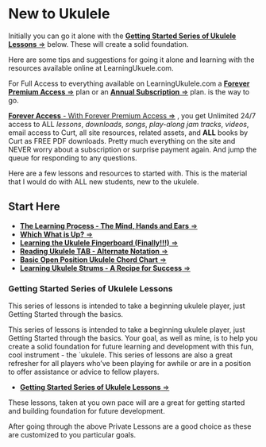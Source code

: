 # New to Ukulele
Initially you can go it alone with the  [**Getting Started Series of 
Ukulele Lessons** ⇒](https://www.learningukulele.com/series/weekly) below. These will create a solid foundation.  

Here are some tips and suggestions for going it alone and learning with the resources available online at LearningUkuele.com. 

For Full Access to everything available on LearningUkulele.com a  [**Forever Premium Access** ⇒](https://learningukulele.com/members/forever)  plan or an  [**Annual Subscription** ⇒](https://learningukulele.com/members/plans?gold)  plan. is the way to go.  

[**Forever Access** - With Forever Premium Access ⇒](https://learningukulele.com/members/forever) , you get Unlimited 24/7 access to ALL *lessons*, *downloads*, *songs*, *play-along jam tracks*, *videos*, email access to Curt, all site resources, related assets, and **ALL** books by Curt as FREE PDF downloads. Pretty much everything on the site and NEVER worry about a subscription or surprise payment again. And jump the queue for responding to any questions.  

Here are a few lessons and resources to started with. This is the material that I would do with ALL new students, new to the ukulele.  

## Start Here

*  [**The Learning Process - The Mind, Hands and Ears** ⇒](https://www.learningukulele.com/lessons/code/UL450) 
*  [**Which What is Up?** ⇒](https://www.learningukulele.com/lessons/code/UL32) 
*  [**Learning the Ukulele Fingerboard (Finally!!!)** ⇒](https://www.learningukulele.com/lessons/code/UL07-Cf-0-5-7) 
*  [**Reading Ukulele TAB - Alternate Notation** ⇒](https://www.learningukulele.com/lessons/code/UL22) 
*  [**Basic Open Position Ukulele Chord Chart** ⇒](https://www.learningukulele.com/series/code/UL700) 
*  [**Learning Ukulele Strums - A Recipe for Success** ⇒](https://www.learningukulele.com/lessons/code/UL41) 

### Getting Started Series of Ukulele Lessons

This series of lessons is intended to take a beginning ukulele player, just Getting Started through the basics.  

This series of lessons is intended to take a beginning ukulele player, just Getting Started through the basics. Your goal, as well as mine, is to help you create a solid foundation for future learning and development with this fun, cool instrument - the `ukulele. This series of lessons are also a great refresher for all players who’ve been playing for awhile or are in a position to offer assistance or advice to fellow players.

*  [**Getting Started Series of Ukulele Lessons** ⇒](https://www.learningukulele.com/series/weekly) 

These lessons, taken at you own pace will are a great for getting started and building foundation for future development.  

After going through the  above Private Lessons are a good choice as these are customized to you particular goals.  
